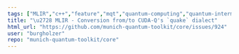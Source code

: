 ```yaml
---
tags: ["MLIR","c++","feature","mqt","quantum-computing","quantum-intermediate-representation","tum","unitaryHack"]
title: "\u2728 MLIR - Conversion from/to CUDA-Q's `quake` dialect"
html_url: "https://github.com/munich-quantum-toolkit/core/issues/924"
user: "burgholzer"
repo: "munich-quantum-toolkit/core"
---
```


